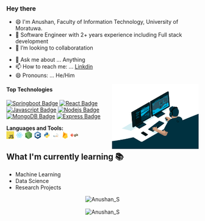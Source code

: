 <!-- <img src="images/svg/header_en.svg"></img> -->

### Hey there 
<!-- <img src="https://media.giphy.com/media/hvRJCLFzcasrR4ia7z/giphy.gif" width="25px"> -->



<!--Here are some ideas to get you started:-->
- 😄 I'm Anushan, Faculty of Information Technology, University of Moratuwa.
- 🌱 Software Engineer with 2+ years experience including Full stack development
- 👯 I’m looking to collaboratation
<!--- 🤔 I’m looking for help with ... -->
- 💬 Ask me about ... Anything
- 📫 How to reach me: ... [Linkdin](https://www.linkedin.com/in/anushan-s/)
- 😄 Pronouns: ... He/Him

<img src="code.gif" width=45% height=45% align=right margin-top=10%>

#### Top Technologies

<!-- TODO: Make technologies links takes you to repositories -->
[![Springboot Badge](https://img.shields.io/badge/-Springboot-3C873A?style=for-the-badge&labelColor=black&logo=spring&logoColor=3C873A)](#) 
[![React Badge](https://img.shields.io/badge/-React-61DBFB?style=for-the-badge&labelColor=black&logo=react&logoColor=61DBFB)](#) 
[![Javascript Badge](https://img.shields.io/badge/-Javascript-F0DB4F?style=for-the-badge&labelColor=black&logo=javascript&logoColor=F0DB4F)](#) 
[![Nodejs Badge](https://img.shields.io/badge/-Nodejs-3C873A?style=for-the-badge&labelColor=black&logo=node.js&logoColor=3C873A)](#) 
[![MongoDB Badge](https://img.shields.io/badge/-mongodb-47A248?style=for-the-badge&labelColor=black&logo=mongodb&logoColor=47A248)](#)
[![Express Badge](https://img.shields.io/badge/-express-000000?style=for-the-badge&labelColor=black&logo=express&logoColor=ffffff)](#)


**Languages and Tools:**  
<code><img height="20" src="https://raw.githubusercontent.com/github/explore/80688e429a7d4ef2fca1e82350fe8e3517d3494d/topics/javascript/javascript.png"></code>
<code><img height="20" src="https://raw.githubusercontent.com/github/explore/80688e429a7d4ef2fca1e82350fe8e3517d3494d/topics/react/react.png"></code>
<code><img height="20" src="https://raw.githubusercontent.com/github/explore/80688e429a7d4ef2fca1e82350fe8e3517d3494d/topics/nodejs/nodejs.png"></code>
<code><img height="20" src="https://raw.githubusercontent.com/github/explore/80688e429a7d4ef2fca1e82350fe8e3517d3494d/topics/cpp/cpp.png"></code>
<code><img height="20" src="https://raw.githubusercontent.com/github/explore/80688e429a7d4ef2fca1e82350fe8e3517d3494d/topics/python/python.png"></code>
<code><img height="20" src="https://raw.githubusercontent.com/github/explore/80688e429a7d4ef2fca1e82350fe8e3517d3494d/topics/mysql/mysql.png"></code>
<code><img height="20" src="https://raw.githubusercontent.com/github/explore/80688e429a7d4ef2fca1e82350fe8e3517d3494d/topics/firebase/firebase.png"></code>
<code><img height="20" src="https://raw.githubusercontent.com/github/explore/80688e429a7d4ef2fca1e82350fe8e3517d3494d/topics/git/git.png"></code>

## What I'm currently learning 📚

- Machine Learning
- Data Science
- Research Projects

<!-- If you like what I do, maybe consider buying me a coffee/tea 🥺👉👈 -->

<p align="center"> <img src="https://github-readme-stats.vercel.app/api?username=anushan1508&show_icons=true&theme=gotham" alt="Anushan_S" />
<p align="center"> <img align="center" src="https://github-readme-stats.anuraghazra1.vercel.app/api/top-langs/?username=anushan1508&layout=compact&theme=material-palenight"  alt="Anushan_S" />
